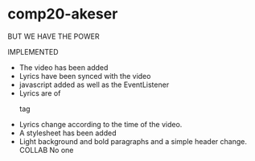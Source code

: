 # comp20-akeser
BUT WE HAVE THE POWER

IMPLEMENTED
* The video has been added
* Lyrics have been synced with the video
* javascript added as well as the EventListener
* Lyrics are of <p> tag
* Lyrics change according to the time of the video.
* A stylesheet has been added
* Light background and bold paragraphs and a simple header change.
COLLAB
No one
